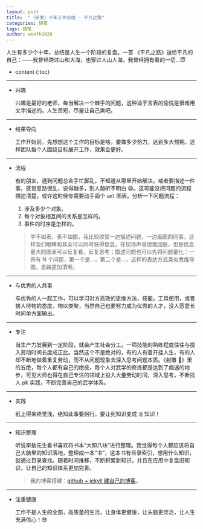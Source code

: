 ```yaml
---
layout: post
title:  "（研发）十年工作总结 - 平凡之路"
categories: 随笔
tags: 随笔
author: wenfh2020
---
```


人生有多少个十年，总结是人生一个阶段的复盘。一首 《平凡之路》送给平凡的自己：——我曾经跨过山和大海，也穿过人山人海，我曾经拥有着的一切...😇



* content
{:toc}

---

* 兴趣
  
  兴趣是最好的老师，每当解决一个棘手的问题，这种溢于言表的愉悦是很难用文字描述的。人生苦短，尽量让自己爽吧。

---

* 结果导向
  
  工作开始前，先想想这个工作的目标是啥。要做多少努力，达到多大预期。这样团队每个人围绕目标展开工作，效果会更好。

---

* 流程
  
  有的朋友，遇到问题总会手忙脚乱，不知道从哪里开始解决。或者要描述一件事，感觉思路很乱，说得越多，别人越听不明白 😫。这可能没把问题的流程描述清楚，或许这时候你需要动手画个 `uml` 图表。分析一下问题流程：

  1. 涉及多少个对象。
  2. 每个对象相互间的关系是怎样的。
  3. 事件的时序是怎样的。

  > 字不如表，表不如图，我比较欣赏一边描述问题，一边画图的同事，这样我们眼睛和耳朵可以同时获得信息。在现场声音很难回放，但是信息量大的图表可以反复看，反复思考；描述问题也可以先将问题量化：一共有 N 个问题，第一个是...，第二个是...，这样的表达方式类似思维导图，思路更加清晰。

---

* 与优秀的人共事
  
  与优秀的人一起工作，可以学习对方高效的思维方法，技能，工具使用，或者接人待物的态度。物以类聚，当然自己也要努力成为优秀的人才，没人愿意长时间单方面输出。

---

* 专注
  
  当生产力发展到一定阶段，就会产生社会分工。一项技能的熟练程度往往与投入劳动时间长度成正比。当然这个不是绝对的，有的人有着开挂人生，有的人却不断地做着重复劳动，而不从问题现象去深入思考问题本质。《射雕 🏹》里的五绝，每个人都有自己的绝技，每个人对武学的修炼都是达到了痴迷的地步，可见大师也得在自己专注的领域上投入大量劳动时间，深入思考，不断找人 pk 实践，不断完善自己的武学体系。

---

* 实践
  
  纸上得来终觉浅，绝知此事要躬行。要让死知识变成 `活` 知识！

---

* 知识整理
  
  听说李敖先生看书喜欢将书本“大卸八块”进行整理。我觉得每个人都应该将自己大脑里的知识落地，整理成一本“书”，这本书有目录索引，想用什么知识，就通过目录查找。随着时间推移，不断积累新知识，并且在应用中复盘旧知识，让自己的知识体系更加完善。
  
  > 我的博客搭建：[github + jekyll 建自己的博客](https://wenfh2020.com/2020/02/17/make-blog/)。
  
---

* 注重健康
  
  工作不是人生的全部，高质量的生活，让身体更健康，让头脑更灵活，让人生充满信心！😎
